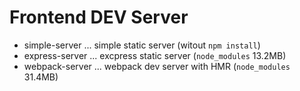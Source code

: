 # Frontend DEV Server

- simple-server ... simple static server (witout `npm install`)
- express-server ... excpress static server (`node_modules` 13.2MB)
- webpack-server ... webpack dev server with HMR (`node_modules` 31.4MB)
